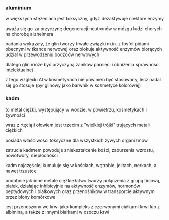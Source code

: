 ### aluminium

w większych stężeniach jest toksyczny, gdyż dezaktywuje niektóre enzymy

uważa się go za przyczynę degeneracji neutronów w mózgu ludzi chorych na chorobę alzheimera

badania wykazały, że glin tworzy trwałe związki m.in. z fosfolipidami obecnymi w tkance nerwowej
oraz blokuje aktywność enzymów biorących udział w przewodzeniu bodźców nerwowych

dlatego glin może być przyczyną zaników pamięci i obniżenia sprawności intelektualnej

z tego względu Al w kosmetykach nie powinien być stosowany, lecz nadal się go stosuje (pył glinowy jako barwnik w kosmetyce kolorowej)

### kadm

to metal ciężki, występujący w wodzie, w powietrzu, kosmetykach i żywności

wraz z rtęcią i ołowiem jest trzecim z "wielkiej trójki" trujących metali ciężkich

posiada właściwości toksyczne dla wszystkich żywych organizmów

zatrucia kadmem powoduje zniekształcenie kości, zaburzenia wzrostu, nowotwory, niepłodności

kadm najczęściej kumuluje się w kościach, wątrobie, jelitach, nerkach, a nawet trzustce

podobnie jak inne metale ciężkie łatwo tworzy połączenia z grupą tiolową, białek, działając inhibicyjnie na aktywność enzymów, hormonów peptydowych i białkowych oraz przenośników w transporcie aktywnym przez błony komórkowe

jest przenoszony we krwi jako kompleks z czerwonymi ciałkami krwi lub z albiminą, a także z innymi białkami w osoczu krwi

